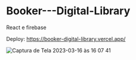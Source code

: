 # Booker---Digital-Library

React e firebase

Deploy: https://booker-digital-library.vercel.app/


![Captura de Tela 2023-03-16 às 16 07 41](https://user-images.githubusercontent.com/117774887/225727782-d6968278-ff67-445a-8e6c-1eeba45f275b.png)
